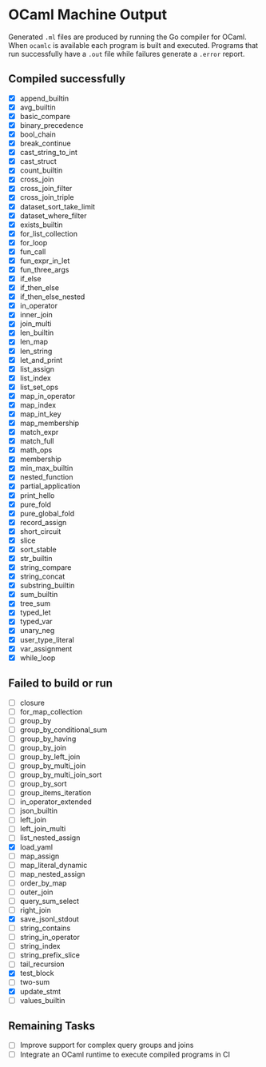 # OCaml Machine Output

Generated `.ml` files are produced by running the Go compiler for OCaml.
When `ocamlc` is available each program is built and executed. Programs
that run successfully have a `.out` file while failures generate a `.error` report.

## Compiled successfully
- [x] append_builtin
- [x] avg_builtin
- [x] basic_compare
- [x] binary_precedence
- [x] bool_chain
- [x] break_continue
- [x] cast_string_to_int
- [x] cast_struct
- [x] count_builtin
- [x] cross_join
- [x] cross_join_filter
- [x] cross_join_triple
- [x] dataset_sort_take_limit
- [x] dataset_where_filter
- [x] exists_builtin
- [x] for_list_collection
- [x] for_loop
- [x] fun_call
- [x] fun_expr_in_let
- [x] fun_three_args
- [x] if_else
- [x] if_then_else
- [x] if_then_else_nested
- [x] in_operator
- [x] inner_join
- [x] join_multi
- [x] len_builtin
- [x] len_map
- [x] len_string
- [x] let_and_print
- [x] list_assign
- [x] list_index
- [x] list_set_ops
- [x] map_in_operator
- [x] map_index
- [x] map_int_key
- [x] map_membership
- [x] match_expr
- [x] match_full
- [x] math_ops
- [x] membership
- [x] min_max_builtin
- [x] nested_function
- [x] partial_application
- [x] print_hello
- [x] pure_fold
- [x] pure_global_fold
- [x] record_assign
- [x] short_circuit
- [x] slice
- [x] sort_stable
- [x] str_builtin
- [x] string_compare
- [x] string_concat
- [x] substring_builtin
- [x] sum_builtin
- [x] tree_sum
- [x] typed_let
- [x] typed_var
- [x] unary_neg
- [x] user_type_literal
- [x] var_assignment
- [x] while_loop

## Failed to build or run
- [ ] closure
- [ ] for_map_collection
- [ ] group_by
- [ ] group_by_conditional_sum
- [ ] group_by_having
- [ ] group_by_join
- [ ] group_by_left_join
- [ ] group_by_multi_join
- [ ] group_by_multi_join_sort
- [ ] group_by_sort
- [ ] group_items_iteration
- [ ] in_operator_extended
- [ ] json_builtin
- [ ] left_join
- [ ] left_join_multi
- [ ] list_nested_assign
 - [x] load_yaml
- [ ] map_assign
- [ ] map_literal_dynamic
- [ ] map_nested_assign
- [ ] order_by_map
- [ ] outer_join
- [ ] query_sum_select
- [ ] right_join
 - [x] save_jsonl_stdout
- [ ] string_contains
- [ ] string_in_operator
- [ ] string_index
- [ ] string_prefix_slice
- [ ] tail_recursion
 - [x] test_block
- [ ] two-sum
 - [x] update_stmt
- [ ] values_builtin

## Remaining Tasks
- [ ] Improve support for complex query groups and joins
- [ ] Integrate an OCaml runtime to execute compiled programs in CI

